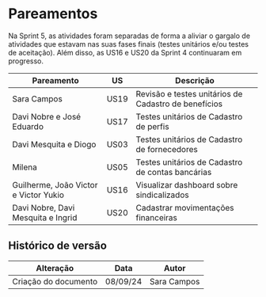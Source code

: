 # Pareamentos

Na Sprint 5, as atividades foram separadas de forma a aliviar o gargalo de atividades que estavam nas suas fases finais (testes unitários e/ou testes de aceitação). Além disso, as US16 e US20 da Sprint 4 continuaram em progresso.

| Pareamento                            | US   | Descrição                                            |
| ------------------------------------- | ---- | ---------------------------------------------------- |
| Sara Campos                           | US19 | Revisão e testes unitários de Cadastro de benefícios |
| Davi Nobre e José Eduardo             | US17 | Testes unitários de Cadastro de perfis               |
| Davi Mesquita e Diogo                 | US03 | Testes unitários de Cadastro de fornecedores         |
| Milena                                | US05 | Testes unitários de Cadastro de contas bancárias     |
| Guilherme, João Victor e Victor Yukio | US16 | Visualizar dashboard sobre sindicalizados            |
| Davi Nobre, Davi Mesquita e Ingrid    | US20 | Cadastrar movimentações financeiras                  |

## Histórico de versão

| Alteração            | Data     | Autor       |
| -------------------- | -------- | ----------- |
| Criação do documento | 08/09/24 | Sara Campos |
